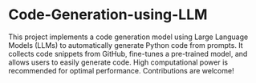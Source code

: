 # Code-Generation-using-LLM
This project implements a code generation model using Large Language Models (LLMs) to automatically generate Python code from prompts. It collects code snippets from GitHub, fine-tunes a pre-trained model, and allows users to easily generate code. High computational power is recommended for optimal performance. Contributions are welcome!
